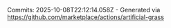 Commits: 2025-10-08T22:12:14.058Z - Generated via https://github.com/marketplace/actions/artificial-grass
<br>
